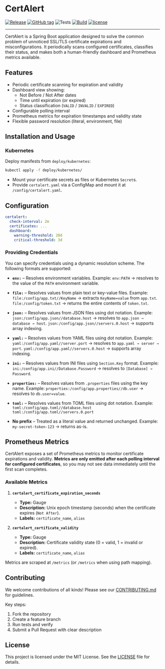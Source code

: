 # CertAlert

[![Release](https://img.shields.io/github/release/gi8lino/certalert.svg?style=flat-square)](https://github.com/gi8lino/certalert/releases/latest)
[![GitHub tag](https://img.shields.io/github/tag/gi8lino/certalert.svg?style=flat-square)](https://github.com/gi8lino/certalert/releases/latest)
![Tests](https://github.com/gi8lino/certalert/actions/workflows/tests.yml/badge.svg)
[![Build](https://github.com/gi8lino/certalert/actions/workflows/release.yml/badge.svg)](https://github.com/gi8lino/certalert/actions/workflows/release.yml)
[![license](https://img.shields.io/github/license/gi8lino/certalert.svg?style=flat-square)](LICENSE)

---

CertAlert is a Spring Boot application designed to solve the common problem of unnoticed SSL/TLS certificate expirations
and misconfigurations. It periodically scans configured certificates, classifies their status, and makes both a
human-friendly dashboard and Prometheus metrics available.

## Features

- Periodic certificate scanning for expiration and validity
- Dashboard view showing:
  - Not Before / Not After dates
  - Time until expiration (or expired)
  - Status classification (`VALID` / `INVALID` / `EXPIRED`)
- Configurable polling interval
- Prometheus metrics for expiration timestamps and validity state
- Flexible password resolution (literal, environment, file)

## Installation and Usage

### Kubernetes

Deploy manifests from `deploy/kubernetes`:

```bash
kubectl apply -f deploy/kubernetes/
```

- Mount your certificate secrets as files or Kubernetes `Secret`s.
- Provide `certalert.yaml` via a ConfigMap and mount it at `/config/certalert.yaml`.

## Configuration

```yaml
certalert:
  check-interval: 2m
  certificates: ...
  dashboard:
    warning-threshold: 20d
    critical-threshold: 3d
```

### Providing Credentials

You can specify credentials using a dynamic resolution scheme. The following formats are supported:

- **`env:`** – Resolves environment variables.
  Example:
  `env:PATH` → resolves to the value of the `PATH` environment variable.

- **`file:`** – Resolves values from plain text or key-value files.
  Example:
  `file:/config/app.txt//KeyName` → extracts `KeyName=value` from `app.txt`.
  `file:/config/token.txt` → returns the entire contents of `token.txt`.

- **`json:`** – Resolves values from JSON files using dot notation.
  Example:
  `json:/config/app.json//database.host` → resolves to `app.json → database → host`.
  `json:/config/app.json//servers.0.host` → supports array indexing.

- **`yaml:`** – Resolves values from YAML files using dot notation.
  Example:
  `yaml:/config/app.yaml//server.port` → resolves to `app.yaml → server → port`.
  `yaml:/config/app.yaml//servers.0.host` → supports array indexing.

- **`ini:`** – Resolves values from INI files using `Section.Key` format.
  Example:
  `ini:/config/app.ini//Database.Password` → resolves to `[Database] → Password`.

- **`properties:`** – Resolves values from `.properties` files using the key name.
  Example:
  `properties:/config/app.properties//db.user` → resolves to `db.user=value`.

- **`toml:`** – Resolves values from TOML files using dot notation.
  Example:
  `toml:/config/app.toml//database.host`
  `toml:/config/app.toml//servers.0.port`

- **No prefix** – Treated as a literal value and returned unchanged.
  Example:
  `my-secret-token-123` → returns as-is.

## Prometheus Metrics

CertAlert exposes a set of Prometheus metrics to monitor certificate expirations and validity. **Metrics are only
emitted after each polling interval for configured certificates**, so you may not see data immediately until the first
scan completes.

### Available Metrics

1. **`certalert_certificate_expiration_seconds`**

   - **Type:** Gauge
   - **Description:** Unix epoch timestamp (seconds) when the certificate expires (`Not After`).
   - **Labels:** `certificate_name`, `alias`

2. **`certalert_certificate_validity`**
   - **Type:** Gauge
   - **Description:** Certificate validity state (0 = valid, 1 = invalid or expired).
   - **Labels:** `certificate_name`, `alias`

Metrics are scraped at `/metrics` (or `/metrics` when using path mapping).

## Contributing

We welcome contributions of all kinds! Please see our [CONTRIBUTING.md](.github/CONTRIBUTING.md) for guidelines.

Key steps:

1. Fork the repository
2. Create a feature branch
3. Run tests and verify
4. Submit a Pull Request with clear description

## License

This project is licensed under the MIT License. See the [LICENSE](LICENSE) file for details.
